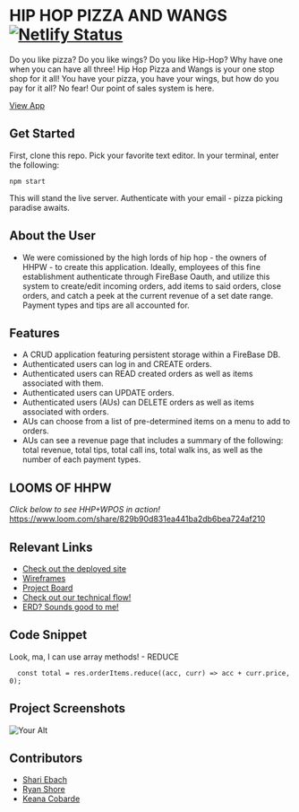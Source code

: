 # HIP HOP PIZZA AND WANGS [![Netlify Status](https://api.netlify.com/api/v1/badges/0a1d8099-ac63-4f29-84f0-c4f2225482e8/deploy-status)](https://app.netlify.com/sites/hiphoppizzaandwangspos/deploys)
<!-- update the netlify badge above with your own badge that you can find at netlify under settings/general#status-badges -->

Do you like pizza? Do you like wings? Do you like Hip-Hop? Why have one when you can have all three! Hip Hop Pizza and Wangs is your one stop shop for it all! You have your pizza, you have your wings, but how do you pay for it all? No fear! Our point of sales system is here. 

[View App](#https://hiphoppizzaandwangspos.netlify.app/)

## Get Started <!-- OPTIONAL, but doesn't hurt -->
First, clone this repo. Pick your favorite text editor. In your terminal, enter the following:

```
npm start
```
This will stand the live server. Authenticate with your email - pizza picking paradise awaits.

## About the User <!-- This is a scaled down user persona -->
- We were comissioned by the high lords of hip hop - the owners of HHPW - to create this application. Ideally, employees of this fine establishment authenticate through FireBase Oauth, and utilize this system to create/edit incoming orders, add items to said orders, close orders, and catch a peek at the current revenue of a set date range. Payment types and tips are all accounted for.

## Features <!-- List your app features using bullets! Do NOT use a paragraph. No one will read that! -->
- A CRUD application featuring persistent storage within a FireBase DB. 
- Authenticated users can log in and CREATE orders.
- Authenticated users can READ created orders as well as items associated with them.
- Authenticated users can UPDATE orders. 
- Authenticated users (AUs) can DELETE orders as well as items associated with orders.
- AUs can choose from a list of pre-determined items on a menu to add to orders.
- AUs can see a revenue page that includes a summary of the following: total revenue, total tips, total call ins, total walk ins, as well as the number of each payment types.

## LOOMS OF HHPW<!-- A loom link is sufficient -->
*Click below to see HHP+WPOS in action!*
https://www.loom.com/share/829b90d831ea441ba2db6bea724af210

## Relevant Links <!-- Link to all the things that are required outside of the ones that have their own section -->
- [Check out the deployed site](#https://hiphoppizzaandwangspos.netlify.app/)
- [Wireframes](#https://www.figma.com/file/4y3EZddALuBR3ouSEM57Np/MVP?node-id=0%3A1)
- [Project Board](#https://github.com/orgs/nss-evening-cohort-24/projects/9/views/1)
- [Check out our technical flow!](#https://user-images.githubusercontent.com/111099613/267167644-5f3dc7a1-576e-4323-9791-c46e2c5ece6c.png)
- [ERD? Sounds good to me!](#https://user-images.githubusercontent.com/97858910/266849569-ca8b3488-c77c-4248-9c43-0f2b08b2fef5.png)

## Code Snippet <!-- OPTIONAL, but doesn't hurt -->
Look, ma, I can use array methods! - REDUCE
```
  const total = res.orderItems.reduce((acc, curr) => acc + curr.price, 0);
```


## Project Screenshots <!-- These can be inside of your project. Look at the repos from class and see how the images are included in the readme -->
<img width="auto" alt="Your Alt" src="your-link.png">

## Contributors
- [Shari Ebach](https://github.com/GitEbachS)
- [Ryan Shore](https://github.com/mshorecode)
- [Keana Cobarde](https://github.com/keanacobarde)
